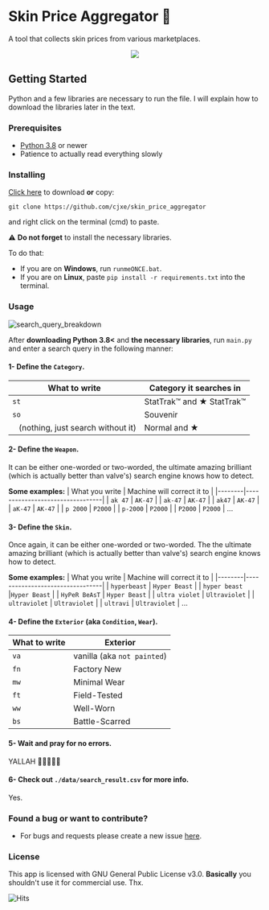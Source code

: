 # Skin Price Aggregator 🧧

A tool that collects skin prices from various marketplaces.

<p align="center">
  <img src="https://i.ibb.co/YtQTZRB/data.png">
</p>

## Getting Started
Python and a few libraries are necessary to run the file. I will explain how to download the libraries later in the text.

### Prerequisites
- [Python 3.8](https://www.python.org/downloads/) or newer
- Patience to actually read everything slowly

### Installing
[Click here](https://github.com/cjxe/skin_price_aggregator/archive/main.zip) to download **or** copy:
```
git clone https://github.com/cjxe/skin_price_aggregator
``` 
and right click on the terminal (cmd) to paste. 

⚠️ **Do not forget** to install the necessary libraries.

To do that:
- If you are on **Windows**, run `runmeONCE.bat`.
- If you are on **Linux**, paste `pip install -r requirements.txt` into the terminal.

### Usage
![search_query_breakdown](https://i.ibb.co/qjRMyhf/data.png)

After **downloading Python 3.8<** and **the necessary libraries**, run `main.py` and enter a search query in the following manner:

#### 1- Define the `Category`.
| What to write | Category it searches in |
|--------|---------------------------------|
| `st` | StatTrak™ and ★ StatTrak™ |
| `so` | Souvenir | (`/pm {username} {text}`) |
| ` ` (nothing, just search without it) | Normal and ★ | 

#### 2- Define the `Weapon`.
It can be either one-worded or two-worded, the ultimate amazing brilliant (which is actually better than valve's) search engine knows how to detect.

**Some examples:**
| What you write | Machine will correct it to |
|--------|---------------------------------|
| `ak 47` | `AK-47` |
| `ak-47` | `AK-47` |
| `ak47` | `AK-47` |
| `aK-47` | `AK-47` |
| `p 2000` | `P2000` |
| `p-2000` | `P2000` |
| `P2000` | `P2000` |
...


#### 3- Define the `Skin`.
Once again, it can be either one-worded or two-worded. The the ultimate amazing brilliant (which is actually better than valve's) search engine knows how to detect.

**Some examples:**
| What you write | Machine will correct it to |
|--------|---------------------------------|
| `hyperbeast` | `Hyper Beast` |
| `hyper beast` |`Hyper Beast` |
| `HyPeR BeAsT` | `Hyper Beast` |
| `ultra violet` | `Ultraviolet` |
| `ultraviolet` | `Ultraviolet` |
| `ultravi` | `Ultraviolet` |
...


#### 4- Define the `Exterior` (aka `Condition`, `Wear`).
| What to write | Exterior |
|--------|---------------------------------|
| `va` | vanilla (aka `not painted`) |
| `fn` | Factory New |
| `mw` | Minimal Wear |
| `ft` | Field-Tested |
| `ww` | Well-Worn |
| `bs` | Battle-Scarred |

#### 5- Wait and pray for no errors.
YALLAH 🙏🙏🙏🙏🙏

#### 6- Check out `./data/search_result.csv` for more info.
Yes.

### Found a bug or want to contribute?
- For bugs and requests please create a new issue [here](https://github.com/cjxe/skin_price_aggregator/issues).

### License
This app is licensed with GNU General Public License v3.0. **Basically** you shouldn't use it for commercial use. Thx.

![Hits](https://hitcounter.pythonanywhere.com/count/tag.svg?url=https%3A%2F%2Fgithub.com%2Fcjxe%2Fskin_price_aggregator)
